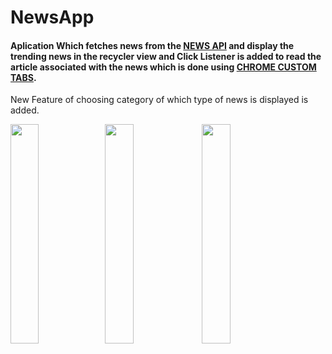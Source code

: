 # NewsApp

#### Aplication Which fetches news from the <a href="https://newsapi.org/">NEWS API</a> and display the trending news in the recycler view and Click Listener is added to read the article associated with the news which is done using <a href="https://developers.google.com/web/android/custom-tabs/implementation-guide">CHROME CUSTOM TABS</a>.

New Feature of choosing category of which type of news is displayed is added.


<img src="https://user-images.githubusercontent.com/35839720/96588571-71cbaa80-1301-11eb-80ef-9c9200705182.png" height= 30% width=30%><img src="https://user-images.githubusercontent.com/35839720/96588778-ac354780-1301-11eb-9069-7dd8f4e19c57.png" height= 30% width=30%>
<img src="https://user-images.githubusercontent.com/35839720/97085828-706deb00-163d-11eb-8876-c0d2c6354877.png" height= 30% width=30%>


